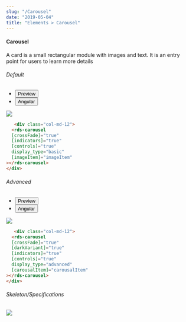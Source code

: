 ```yaml
---
slug: "/Carousel"
date: "2019-05-04"
title: "Elements > Carousel"
---
```

<!-- CSS only -->
<link href="https://cdn.jsdelivr.net/npm/bootstrap@5.1.3/dist/css/bootstrap.min.css" rel="stylesheet" integrity="sha384-1BmE4kWBq78iYhFldvKuhfTAU6auU8tT94WrHftjDbrCEXSU1oBoqyl2QvZ6jIW3" crossorigin="anonymous">
<link rel="stylesheet" href="../../../../../../../raaghu/src/assets/css/style-elements.css">
<link rel="stylesheet" href="../../../../../../../raaghu/src/assets/css/main.css">


#### Carousel

<p class="">A card is a small rectangular module with images and text. It is an entry point for users to learn more details</p>
<section class="py-4">
    <h6>Default</h6>
    <div class="py-3">
      <div class="cust-tabs">
        <ul class="nav nav-tabs" id="myTab" role="tablist">
          <li class="nav-item" role="presentation">
            <button class="nav-link active" id="PreviewBasic-tab" data-bs-toggle="tab" data-bs-target="#PreviewBasic" type="button" role="tab" aria-controls="PreviewBasic" aria-selected="true">Preview </button>
          </li>
          <li class="nav-item" role="presentation">
            <button class="nav-link" id="AngularBasic-tab" data-bs-toggle="tab" data-bs-target="#AngularBasic" type="button" role="tab" aria-controls="AngularBasic" aria-selected="false"><i class="bi bi-code-slash" style="font-size:1.0rem"></i>Angular</button>
          </li>
        </ul>
      </div>
      <div class="tab-content card border" id="myTabContent">
        <div class="tab-pane fade show active" id="PreviewBasic" role="tabpanel" aria-labelledby="PreviewBasic-tab">
         <div class="contents  p-5">
              <div class="row">
                 <div class="col-md-12">
                     <img src="/images/carousel-basic.png" class="img-fluid">
                 </div>                           
           </div>
                       
  </div>
        </div>
        <div class="tab-pane fade show" id="AngularBasic" role="tabpanel" aria-labelledby="AngularBasic-tab">
          <div class="contents bg-code">
<div class="row m-0">

```html
   <div class="col-md-12">
  <rds-carousel
  [crossFade]="true"
  [indicators]="true"
  [controls]="true"
  display_type="basic"
  [imageItem]="imageItem"
></rds-carousel>
</div>
```
</div>
</div>
  </div>
        </div>
      </div>
    </div>
  </section>

  <section class="py-4">
    <h6>Advanced</h6>
    <div class="py-3">
      <div class="cust-tabs">
        <ul class="nav nav-tabs" id="myTab" role="tablist">
          <li class="nav-item" role="presentation">
            <button class="nav-link active" id="PreviewAdvance-tab" data-bs-toggle="tab" data-bs-target="#PreviewAdvance" type="button" role="tab" aria-controls="PreviewBasic" aria-selected="true">Preview </button>
          </li>
          <li class="nav-item" role="presentation">
            <button class="nav-link" id="AngularAdvance-tab" data-bs-toggle="tab" data-bs-target="#AngularAdvance" type="button" role="tab" aria-controls="AngularBasic" aria-selected="false"><i class="bi bi-code-slash" style="font-size:1.0rem"></i>Angular</button>
          </li>
        </ul>
      </div>
      <div class="tab-content card border" id="myTabContent">
        <div class="tab-pane fade show active" id="PreviewAdvance" role="tabpanel" aria-labelledby="PreviewBasic-tab">
         <div class="contents  p-5">
              <div class="row">
                 <div class="col-md-12">
                     <img src="/images/carousel-advanced.png" class="img-fluid">
                 </div>                           
           </div>
                       
  </div>
        </div>
        <div class="tab-pane fade show" id="AngularAdvance" role="tabpanel" aria-labelledby="AngularBasic-tab">
          <div class="contents bg-code">
<div class="row m-0">

```html
   <div class="col-md-12">
  <rds-carousel
  [crossFade]="true"
  [darkVariant]="true"
  [indicators]="true"
  [controls]="true"
  display_type="advanced"
  [carousalItem]="carousalItem"
></rds-carousel>
</div>
```
</div>
</div>
  </div>
        </div>
      </div>
    </div>
  </section>
  
###### Skeleton/Specifications
<div class="py-3">
 <div class="card border p-5">
  <div class="row">
      <div class="col-md-12">
        <img src="/images/carousel-skeleto.png" class="img-fluid">
     </div>
   </div>
   </div>
 </div>
</div>	